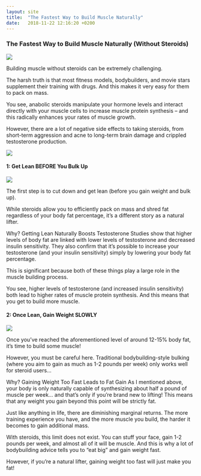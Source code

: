```yaml
---
layout: site
title:  "The Fastest Way to Build Muscle Naturally"
date:   2018-11-22 12:16:20 +0200
---
```


<h3 class="center-header">The Fastest Way to Build Muscle Naturally (Without Steroids)</h3>
<img class="post-img" src="{{ site.baseurl }}/images/posts/The Fastest Way to Build Muscle Naturally/1.jpg">

Building muscle without steroids can be extremely challenging.

The harsh truth is that most fitness models, bodybuilders, and movie stars supplement their training with drugs. And this makes it very easy for them to pack on mass.

You see, anabolic steroids manipulate your hormone levels and interact directly with your muscle cells to increase muscle protein synthesis – and this radically enhances your rates of muscle growth.

However, there are a lot of negative side effects to taking steroids, from short-term aggression and acne to long-term brain damage and crippled testosterone production.

<img class="post-img" src="{{ site.baseurl }}/images/posts/The Fastest Way to Build Muscle Naturally/transformationNew.jpg">

#### 1: Get Lean BEFORE You Bulk Up


<img class="post-img" src="{{ site.baseurl }}/images/posts/The Fastest Way to Build Muscle Naturally/body-fat-hormone-levels-graph.jpg">

The first step is to cut down and get lean (before you gain weight and bulk up).

While steroids allow you to efficiently pack on mass and shred fat regardless of your body fat percentage, it’s a different story as a natural lifter.

Why? Getting Lean Naturally Boosts Testosterone
Studies show that higher levels of body fat are linked with lower levels of testosterone and decreased insulin sensitivity. They also confirm that it’s possible to increase your testosterone (and your insulin sensitivity) simply by lowering your body fat percentage.

This is significant because both of these things play a large role in the muscle building process.

You see, higher levels of testosterone (and increased insulin sensitivity) both lead to higher rates of muscle protein synthesis. And this means that you get to build more muscle.

#### 2: Once Lean, Gain Weight SLOWLY

<img class="post-img" src="{{ site.baseurl }}/images/posts/The Fastest Way to Build Muscle Naturally/max-muscle-gains-graph.jpg">

Once you’ve reached the aforementioned level of around 12-15% body fat, it’s time to build some muscle!

However, you must be careful here. Traditional bodybuilding-style bulking (where you aim to gain as much as 1-2 pounds per week) only works well for steroid users…

Why? Gaining Weight Too Fast Leads to Fat Gain
As I mentioned above, your body is only naturally capable of synthesizing about half a pound of muscle per week… and that’s only if you’re brand new to lifting! This means that any weight you gain beyond this point will be strictly fat.

Just like anything in life, there are diminishing marginal returns. The more training experience you have, and the more muscle you build, the harder it becomes to gain additional mass.

With steroids, this limit does not exist. You can stuff your face, gain 1-2 pounds per week, and almost all of it will be muscle. And this is why a lot of bodybuilding advice tells you to “eat big” and gain weight fast.

However, if you’re a natural lifter, gaining weight too fast will just make you fat!